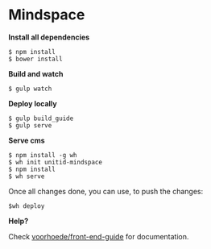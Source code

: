 # Mindspace

**Install all dependencies**

	$ npm install
	$ bower install

**Build and watch**

	$ gulp watch

**Deploy locally**

	$ gulp build_guide
	$ gulp serve
	
**Serve cms**

	$ npm install -g wh
	$ wh init unitid-mindspace
	$ npm install
	$ wh serve
	
Once all changes done, you can use, to push the changes:

	$wh deploy 

**Help?**

Check [voorhoede/front-end-guide](voorhoede/front-end-guide) for documentation. 